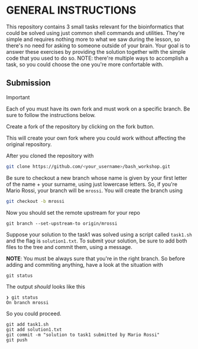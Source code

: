 # GENERAL INSTRUCTIONS

This repository contains 3 small tasks relevant for the bioinformatics that could be solved using just common shell commands and utilities. They're simple and requires nothing more to what we saw during the lesson, so there's no need for asking to someone outside of your brain. Your goal is to answer these exercises by providing the solution together with the simple code that you used to do so. 
NOTE: there're multiple ways to accomplish a task, so you could choose the one you're more confortable with. 

## Submission

>[!IMPORTANT]
>Each of you must have its own fork and must work on a specific branch. Be sure to follow the instructions below.

Create a fork of the repository by clicking on the fork button. 

This will create your own fork where you could work without affecting the original repository.


After you cloned the repository with 

```sh
git clone https://github.com/<your_username>/bash_workshop.git
```

Be sure to checkout a new branch whose name is given by your first letter of the name + your surname, using just lowercase letters. So, if you're Mario Rossi, your branch will be `mrossi`. You will create the branch using 

```sh
git checkout -b mrossi
``` 

Now you should set the remote upstream for your repo

```
git branch --set-upstream-to origin/mrossi
```

Suppose your solution to the task1 was solved using a script called `task1.sh` and the flag is `solution1.txt`. To submit your solution, be sure to add both files to the tree and commit them, using a message. 

**NOTE**: You must be always sure that you're in the right branch. So before adding and commiting anything, have a look at the situation with

```
git status
```

The output *should* looks like this 

```
❯ git status
On branch mrossi
```

So you could proceed.

```
git add task1.sh
git add solution1.txt
git commit -m "solution to task1 submitted by Mario Rossi" 
git push
``` 

